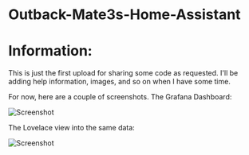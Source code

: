 # Outback-Mate3s-Home-Assistant

# Information: 

This is just the first upload for sharing some code as requested. 
I'll be adding help information, images, and so on when I have some time. 

For now, here are a couple of screenshots. 
The Grafana Dashboard:

![Screenshot](screenshots/grafana_view.png)

The Lovelace view into the same data: 

![Screenshot](screenshots/lovelave_view.png)

